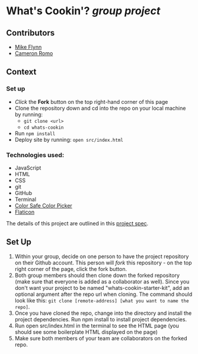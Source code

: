 # What's Cookin'? _*group project*_

## Contributors
  - [Mike Flynn](https://github.com/mdflynn)
  - [Cameron Romo](https://github.com/cameronRomo)

## Context

### Set up
* *Click* the **Fork** button on the top right-hand corner of this page
* Clone the repository down and cd into the repo on your local machine by running:
  * `git clone <url>`
  * `cd whats-cookin`
* Run `npm install`
* Deploy site by running: `open src/index.html`

### Technologies used:
* JavaScript
* HTML
* CSS
* git
* GitHub
* Terminal
* [Color Safe Color Picker](http://colorsafe.co/)
* [Flaticon](https://www.flaticon.com/)



The details of this project are outlined in this <a href="https://frontend.turing.io/projects/whats-cookin.html" target="\__blank">project spec</a>.

## Set Up

1. Within your group, decide on one person to have the project repository on their Github account. This person will *fork* this repository - on the top right corner of the page, click the fork button.
2. Both group members should then clone down the forked repository (make sure that everyone is added as a collaborator as well). Since you don't want your project to be named "whats-cookin-starter-kit", add an optional argument after the repo url when cloning. The command should look like this: `git clone [remote-address] [what you want to name the repo]`.
3. Once you have cloned the repo, change into the directory and install the project dependencies. Run npm install to install project dependencies.
4. Run open src/index.html in the terminal to see the HTML page (you should see some boilerplate HTML displayed on the page)
5. Make sure both members of your team are collaborators on the forked repo.
